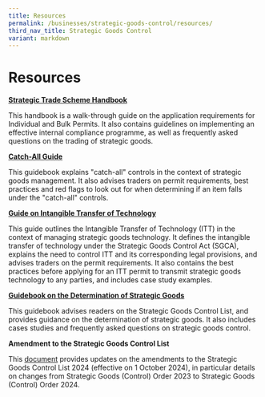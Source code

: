 ```yaml
---
title: Resources
permalink: /businesses/strategic-goods-control/resources/
third_nav_title: Strategic Goods Control
variant: markdown
---
```

# Resources

**[Strategic Trade Scheme Handbook](/files/businesses/seb/STS_Handbook___updated_1_Oct_2024.pdf)**

This handbook is a walk-through guide on the application requirements for Individual and Bulk Permits. It also contains guidelines on implementing an effective internal compliance programme, as well as frequently asked questions on the trading of strategic goods.

**[Catch-All Guide](/files/businesses/catch-all-guide-(1).pdf)**

This guidebook explains "catch-all" controls in the context of strategic goods management. It also advises traders on permit requirements, best practices and red flags to look out for when determining if an item falls under the "catch-all" controls.

**[Guide on Intangible Transfer of Technology](/files/businesses/tssb/itt%20guide%20mar%202023.pdf)**

This guide outlines the Intangible Transfer of Technology (ITT) in the context of managing strategic goods technology. It defines the intangible transfer of technology under the Strategic Goods Control Act (SGCA), explains the need to control ITT and its corresponding legal provisions, and advises traders on the permit requirements. It also contains the best practices before applying for an ITT permit to transmit strategic goods technology to any parties, and includes case study examples. 

**[Guidebook on the Determination of Strategic Goods](https://go.gov.sg/strategic-goods-guidebook)** 

This guidebook advises readers on the Strategic Goods Control List, and provides guidance on the determination of strategic goods. It also includes cases studies and frequently asked questions on strategic goods control.

**Amendment to the Strategic Goods Control List**

This [document](/files/businesses/tssb/SGCO_2024___Amendments_Table_26_8_24.pdf) provides updates on the amendments to the Strategic Goods Control List 2024 (effective on 1 October 2024), in particular details on changes from Strategic Goods (Control) Order 2023 to Strategic Goods (Control) Order 2024.
